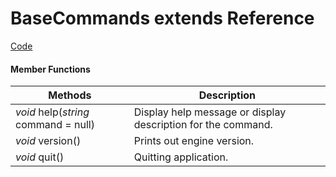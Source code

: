 
# **BaseCommands** extends Reference


[Code](https://github.com/QuentinCaffeino/godot-console/blob/dev/src/BaseCommands.gd)


#### Member Functions

| Methods | Description |
|--|--|
| *void* help(*string* command = null) | Display help message or display description for the command. |
| *void* version() | Prints out engine version. |
| *void* quit() | Quitting application. |
